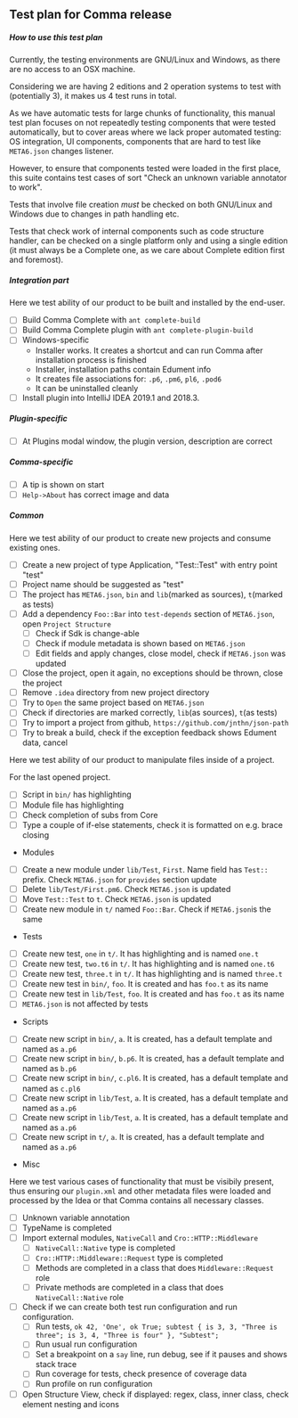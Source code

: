 ## Test plan for Comma release

##### How to use this test plan

Currently, the testing environments are GNU/Linux and Windows, as
there are no access to an OSX machine.

Considering we are having 2 editions and 2 operation systems to test with (potentially 3),
it makes us 4 test runs in total.

As we have automatic tests for large chunks of functionality, this manual test
plan focuses on not repeatedly testing components that were tested automatically,
but to cover areas where we lack proper automated testing: OS integration,
UI components, components that are hard to test like `META6.json` changes listener.

However, to ensure that components tested were loaded in the first place,
this suite contains test cases of sort "Check an unknown variable annotator to work".

Tests that involve file creation _must_ be checked on both GNU/Linux and Windows due to changes
in path handling etc.

Tests that check work of internal components such as code structure handler,
can be checked on a single platform only and using a single edition
(it must always be a Complete one, as we care about Complete edition first and foremost).

##### Integration part

Here we test ability of our product to be built and installed by the end-user.

- [ ] Build Comma Complete with `ant complete-build`
- [ ] Build Comma Complete plugin with `ant complete-plugin-build`
- [ ] Windows-specific
  - Installer works. It creates a shortcut and can run Comma after installation process is finished
  - Installer, installation paths contain Edument info
  - It creates file associations for: `.p6`, `.pm6`, `pl6`, `.pod6`
  - It can be uninstalled cleanly
- [ ] Install plugin into IntelliJ IDEA 2019.1 and 2018.3.

##### Plugin-specific

- [ ] At Plugins modal window, the plugin version, description are correct

##### Comma-specific

- [ ] A tip is shown on start
- [ ] `Help->About` has correct image and data

##### Common

Here we test ability of our product to create new projects and consume existing ones.

- [ ] Create a new project of type Application, "Test::Test" with entry point "test"
- [ ] Project name should be suggested as "test"
- [ ] The project has `META6.json`, `bin` and `lib`(marked as sources), `t`(marked as tests)
- [ ] Add a dependency `Foo::Bar` into `test-depends` section of `META6.json`, open `Project Structure`
  - [ ] Check if Sdk is change-able
  - [ ] Check if module metadata is shown based on `META6.json`
  - [ ] Edit fields and apply changes, close model, check if `META6.json` was updated
- [ ] Close the project, open it again, no exceptions should be thrown, close the project
- [ ] Remove `.idea` directory from new project directory
- [ ] Try to `Open` the same project based on `META6.json`
- [ ] Check if directories are marked correctly, `lib`(as sources), `t`(as tests)
- [ ] Try to import a project from github, `https://github.com/jnthn/json-path`
- [ ] Try to break a build, check if the exception feedback shows Edument data, cancel

Here we test ability of our product to manipulate files inside of a project.

For the last opened project.

- [ ] Script in `bin/` has highlighting
- [ ] Module file has highlighting
- [ ] Check completion of subs from Core
- [ ] Type a couple of if-else statements, check it is formatted on e.g. brace closing

* Modules
- [ ] Create a new module under `lib/Test`, `First`. Name field has `Test::` prefix. Check `META6.json` for `provides` section update
- [ ] Delete `lib/Test/First.pm6`. Check `META6.json` is updated
- [ ] Move `Test::Test` to `t`. Check `META6.json` is updated
- [ ] Create new module in `t/` named `Foo::Bar`. Check if `META6.json`is the same

* Tests

- [ ] Create new test, `one` in `t/`. It has highlighting and is named `one.t`
- [ ] Create new test, `two.t6` in `t/`. It has highlighting and is named `one.t6`
- [ ] Create new test, `three.t` in `t/`. It has highlighting and is named `three.t`
- [ ] Create new test in `bin/`, `foo`. It is created and has `foo.t` as its name
- [ ] Create new test in `lib/Test`, `foo`. It is created and has `foo.t` as its name
- [ ] `META6.json` is not affected by tests

* Scripts

- [ ] Create new script in `bin/`, `a`. It is created, has a default template and named as `a.p6`
- [ ] Create new script in `bin/`, `b.p6`. It is created, has a default template and named as `b.p6`
- [ ] Create new script in `bin/`, `c.pl6`. It is created, has a default template and named as `c.pl6`
- [ ] Create new script in `lib/Test`, `a`. It is created, has a default template and named as `a.p6`
- [ ] Create new script in `lib/Test`, `a`. It is created, has a default template and named as `a.p6`
- [ ] Create new script in `t/`, `a`. It is created, has a default template and named as `a.p6`

* Misc

Here we test various cases of functionality that must be visibily present,
thus ensuring our `plugin.xml` and other metadata files were loaded and processed by
the Idea or that Comma contains all necessary classes.

- [ ] Unknown variable annotation
- [ ] TypeName is completed
- [ ] Import external modules, `NativeCall` and `Cro::HTTP::Middleware`
  - [ ] `NativeCall::Native` type is completed
  - [ ] `Cro::HTTP::Middleware::Request` type is completed
  - [ ] Methods are completed in a class that does `Middleware::Request` role
  - [ ] Private methods are completed in a class that does `NativeCall::Native` role
- [ ] Check if we can create both test run configuration and run configuration.
  - [ ] Run tests, `ok 42, 'One', ok True; subtest { is 3, 3, "Three is three"; is 3, 4, "Three is four" }, "Subtest";`
  - [ ] Run usual run configuration
  - [ ] Set a breakpoint on a `say` line, run debug, see if it pauses and shows stack trace
  - [ ] Run coverage for tests, check presence of coverage data
  - [ ] Run profile on run configuration
- [ ] Open Structure View, check if displayed: regex, class, inner class, check element nesting and icons
